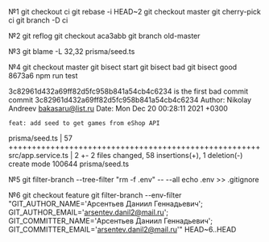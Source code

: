 №1
git checkout ci
git rebase -i HEAD~2
git checkout master
git cherry-pick ci
git branch -D ci

№2
git reflog
git checkout aca3abb
git branch old-master

№3
git blame -L 32,32 prisma/seed.ts

№4
git checkout master
git bisect start
git bisect bad
git bisect good 8673a6
npm run test

3c82961d432a69ff82d5fc958b841a54cb4c6234 is the first bad commit
commit 3c82961d432a69ff82d5fc958b841a54cb4c6234
Author: Nikolay Andreev <bakasaru@list.ru>
Date:   Mon Dec 20 00:28:11 2021 +0300

    feat: add seed to get games from eShop API

 prisma/seed.ts     | 57 ++++++++++++++++++++++++++++++++++++++++++++++++++++++
 src/app.service.ts |  2 +-
 2 files changed, 58 insertions(+), 1 deletion(-)
 create mode 100644 prisma/seed.ts

№5
git filter-branch --tree-filter "rm -f .env" -- --all
echo .env >> .gitignore

№6
git checkout feature
git filter-branch --env-filter "GIT_AUTHOR_NAME='Арсентьев Даниил Геннадьевич'; GIT_AUTHOR_EMAIL='arsentev.danil2@mail.ru'; GIT_COMMITTER_NAME='Арсентьев Даниил Геннадьевич'; GIT_COMMITTER_EMAIL='arsentev.danil2@mail.ru'" HEAD~6..HEAD